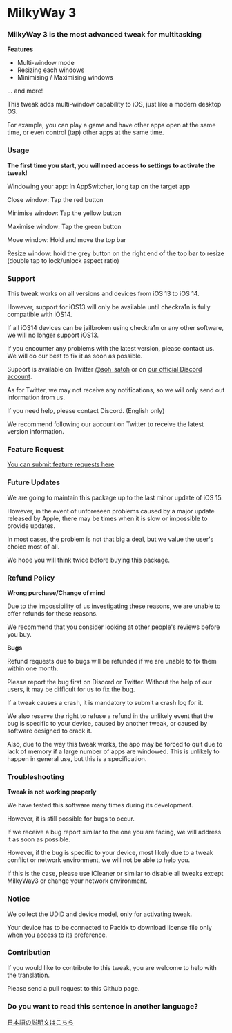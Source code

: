 # MilkyWay 3

### MilkyWay 3 is the most advanced tweak for multitasking

**Features**

- Multi-window mode
- Resizing each windows
- Minimising / Maximising windows

... and more!

This tweak adds multi-window capability to iOS, just like a modern desktop OS.

For example, you can play a game and have other apps open at the same time, or even control (tap) other apps at the same time.

### Usage

**The first time you start, you will need access to settings to activate the tweak!**

Windowing your app: In AppSwitcher, long tap on the target app

Close window: Tap the red button

Minimise window: Tap the yellow button

Maximise window: Tap the green button

Move window: Hold and move the top bar

Resize window: hold the grey button on the right end of the top bar to resize (double tap to lock/unlock aspect ratio)

### Support

This tweak works on all versions and devices from iOS 13 to iOS 14.

However, support for iOS13 will only be available until checkra1n is fully compatible with iOS14.

If all iOS14 devices can be jailbroken using checkra1n or any other software, we will no longer support iOS13.

If you encounter any problems with the latest version, please contact us. We will do our best to fix it as soon as possible.

Support is available on Twitter [@soh_satoh](https://twitter.com/soh_satoh) or on [our official Discord account](https://discord.com/invite/Ab2ZF9m).

As for Twitter, we may not receive any notifications, so we will only send out information from us.

If you need help, please contact Discord. (English only)

We recommend following our account on Twitter to receive the latest version information.

### Feature Request

[You can submit feature requests here](https://mw3.hearken.io/)

### Future Updates

We are going to maintain this package up to the last minor update of iOS 15.

However, in the event of unforeseen problems caused by a major update released by Apple, there may be times when it is slow or impossible to provide updates.

In most cases, the problem is not that big a deal, but we value the user's choice most of all.

We hope you will think twice before buying this package.

### Refund Policy

**Wrong purchase/Change of mind**

Due to the impossibility of us investigating these reasons, we are unable to offer refunds for these reasons.

We recommend that you consider looking at other people's reviews before you buy.

**Bugs**

Refund requests due to bugs will be refunded if we are unable to fix them within one month.

Please report the bug first on Discord or Twitter. Without the help of our users, it may be difficult for us to fix the bug.

If a tweak causes a crash, it is mandatory to submit a crash log for it.

We also reserve the right to refuse a refund in the unlikely event that the bug is specific to your device, caused by another tweak, or caused by software designed to crack it.

Also, due to the way this tweak works, the app may be forced to quit due to lack of memory if a large number of apps are windowed. This is unlikely to happen in general use, but this is a specification.

### Troubleshooting

**Tweak is not working properly**

We have tested this software many times during its development.

However, it is still possible for bugs to occur.

If we receive a bug report similar to the one you are facing, we will address it as soon as possible.

However, if the bug is specific to your device, most likely due to a tweak conflict or network environment, we will not be able to help you.

If this is the case, please use iCleaner or similar to disable all tweaks except MilkyWay3 or change your network environment.

### Notice

We collect the UDID and device model, only for activating tweak.

Your device has to be connected to Packix to download license file only when you access to its preference.

### Contribution

If you would like to contribute to this tweak, you are welcome to help with the translation.

Please send a pull request to this Github page.

### Do you want to read this sentence in another language?

[日本語の説明文はこちら](https://github.com/YuriDevTeam/MilkyWay3-Public/blob/main/README_ja.md)

